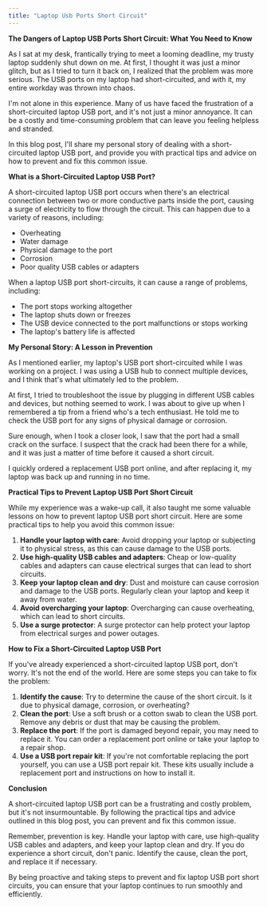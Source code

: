 ```yaml
---
title: "Laptop Usb Ports Short Circuit"
---
```


**The Dangers of Laptop USB Ports Short Circuit: What You Need to Know**

As I sat at my desk, frantically trying to meet a looming deadline, my trusty laptop suddenly shut down on me. At first, I thought it was just a minor glitch, but as I tried to turn it back on, I realized that the problem was more serious. The USB ports on my laptop had short-circuited, and with it, my entire workday was thrown into chaos.

I'm not alone in this experience. Many of us have faced the frustration of a short-circuited laptop USB port, and it's not just a minor annoyance. It can be a costly and time-consuming problem that can leave you feeling helpless and stranded.

In this blog post, I'll share my personal story of dealing with a short-circuited laptop USB port, and provide you with practical tips and advice on how to prevent and fix this common issue.

**What is a Short-Circuited Laptop USB Port?**

A short-circuited laptop USB port occurs when there's an electrical connection between two or more conductive parts inside the port, causing a surge of electricity to flow through the circuit. This can happen due to a variety of reasons, including:

*   Overheating
*   Water damage
*   Physical damage to the port
*   Corrosion
*   Poor quality USB cables or adapters

When a laptop USB port short-circuits, it can cause a range of problems, including:

*   The port stops working altogether
*   The laptop shuts down or freezes
*   The USB device connected to the port malfunctions or stops working
*   The laptop's battery life is affected

**My Personal Story: A Lesson in Prevention**

As I mentioned earlier, my laptop's USB port short-circuited while I was working on a project. I was using a USB hub to connect multiple devices, and I think that's what ultimately led to the problem.

At first, I tried to troubleshoot the issue by plugging in different USB cables and devices, but nothing seemed to work. I was about to give up when I remembered a tip from a friend who's a tech enthusiast. He told me to check the USB port for any signs of physical damage or corrosion.

Sure enough, when I took a closer look, I saw that the port had a small crack on the surface. I suspect that the crack had been there for a while, and it was just a matter of time before it caused a short circuit.

I quickly ordered a replacement USB port online, and after replacing it, my laptop was back up and running in no time.

**Practical Tips to Prevent Laptop USB Port Short Circuit**

While my experience was a wake-up call, it also taught me some valuable lessons on how to prevent laptop USB port short circuit. Here are some practical tips to help you avoid this common issue:

1.  **Handle your laptop with care**: Avoid dropping your laptop or subjecting it to physical stress, as this can cause damage to the USB ports.
2.  **Use high-quality USB cables and adapters**: Cheap or low-quality cables and adapters can cause electrical surges that can lead to short circuits.
3.  **Keep your laptop clean and dry**: Dust and moisture can cause corrosion and damage to the USB ports. Regularly clean your laptop and keep it away from water.
4.  **Avoid overcharging your laptop**: Overcharging can cause overheating, which can lead to short circuits.
5.  **Use a surge protector**: A surge protector can help protect your laptop from electrical surges and power outages.

**How to Fix a Short-Circuited Laptop USB Port**

If you've already experienced a short-circuited laptop USB port, don't worry. It's not the end of the world. Here are some steps you can take to fix the problem:

1.  **Identify the cause**: Try to determine the cause of the short circuit. Is it due to physical damage, corrosion, or overheating?
2.  **Clean the port**: Use a soft brush or a cotton swab to clean the USB port. Remove any debris or dust that may be causing the problem.
3.  **Replace the port**: If the port is damaged beyond repair, you may need to replace it. You can order a replacement port online or take your laptop to a repair shop.
4.  **Use a USB port repair kit**: If you're not comfortable replacing the port yourself, you can use a USB port repair kit. These kits usually include a replacement port and instructions on how to install it.

**Conclusion**

A short-circuited laptop USB port can be a frustrating and costly problem, but it's not insurmountable. By following the practical tips and advice outlined in this blog post, you can prevent and fix this common issue.

Remember, prevention is key. Handle your laptop with care, use high-quality USB cables and adapters, and keep your laptop clean and dry. If you do experience a short circuit, don't panic. Identify the cause, clean the port, and replace it if necessary.

By being proactive and taking steps to prevent and fix laptop USB port short circuits, you can ensure that your laptop continues to run smoothly and efficiently.